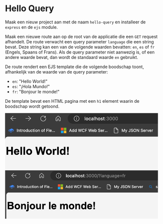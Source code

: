 # Hello Query

Maak een nieuw project aan met de naam `hello-query` en installeer de `express` en de `ejs` module.

Maak een nieuwe route aan op de root van de applicatie die een `GET` request afhandelt. De route verwacht een query parameter `language` die een string bevat. Deze string kan een van de volgende waarden bevatten: `en`, `es` of `fr` (Engels, Spaans of Frans). Als de query parameter niet aanwezig is, of een andere waarde bevat, dan wordt de standaard waarde `en` gebruikt.

De route rendert een EJS template die de volgende boodschap toont, afhankelijk van de waarde van de query parameter:

* `en`: "Hello World!"
* `es`: "¡Hola Mundo!"
* `fr`: "Bonjour le monde!"

De template bevat een HTML pagina met een `h1` element waarin de boodschap wordt getoond.

![alt text](../../../.gitbook/assets/helloworld.png) ![alt text](../../../.gitbook/assets/bonjour.png)
